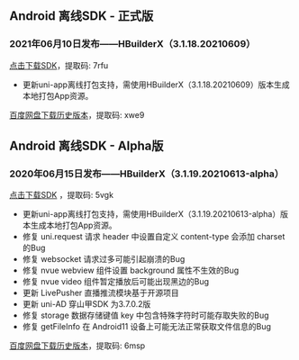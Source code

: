 ## Android 离线SDK - 正式版

### 2021年06月10日发布——HBuilderX（3.1.18.20210609）
[点击下载SDK](https://pan.baidu.com/s/14SZ-CjlbaNtGHk3CpamgXQ)，提取码: 7rfu

+ 更新uni-app离线打包支持，需使用HBuilderX（3.1.18.20210609）版本生成本地打包App资源。


[百度网盘下载历史版本](https://pan.baidu.com/s/1qxxUqh9ifF7mfJ4T46NB4Q)，提取码: xwe9



## Android 离线SDK - Alpha版### 2020年06月15日发布——HBuilderX（3.1.19.20210613-alpha）[点击下载SDK](https://pan.baidu.com/s/1NLBTW94Im_zg5R38Wiijdg) ，提取码: 5vgk+ 更新uni-app离线打包支持，需使用HBuilderX（3.1.19.20210613-alpha）版本生成本地打包App资源。
+ 修复 uni.request 请求 header 中设置自定义 content-type 会添加 charset 的Bug
+ 修复 websocket 请求过多可能引起崩溃的Bug
+ 修复 nvue webview 组件设置 background 属性不生效的Bug
+ 修复 nvue video 组件暂定播放后可能出现黑边的Bug
+ 更新 LivePusher 直播推流模块基于开源项目
+ 更新 uni-AD 穿山甲SDK 为3.7.0.2版
+ 修复 storage 数据存储键值 key 中包含特殊字符时可能存取失败的Bug
+ 修复 getFileInfo 在 Android11 设备上可能无法正常获取文件信息的Bug[百度网盘下载历史版本](https://pan.baidu.com/s/10fne34bwxWGtDJTd4PhroA)，提取码: 6msp
